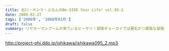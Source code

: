 ```yaml
---
title: 石川・ホンマ・ぶるんのBe-SIDE Your Life! vol.95-2
date: 2008-02-27
tags: ['2008年', '2008年02月']
draft: false
summary: リヤカーマンブームが来ているビーサイ！冒険ギョーカイでは著名かつ勇敢な冒険家なんですね。ナガセさん。スタジオの中の３人も冒険ラジオ目指しているとかいないとか。NAMAE
---
```


http://project-phi.ddo.jp/ishikawa/ishikawa095_2.mp3
